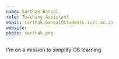 ```yaml
---
name: Sarthak Bansal
role: Teaching Assistant
email: sarthak.bansal@students.iiit.ac.in
website:
photo: sarthak.png
---
```


I'm on a mission to simplify OS learning